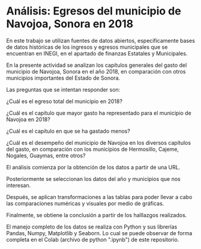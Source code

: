 
# Análisis: Egresos del municipio de Navojoa, Sonora en 2018

En este trabajo se utilizan fuentes de datos abiertos, específicamente bases de datos históricas de los ingresos y egresos municipales que se encuentran en INEGI, en el apartado de finanzas Estatales y Municipales.

En la presente actividad se analizan los capítulos generales del gasto del municipio de Navojoa, Sonora en el año 2018, en comparación con otros municipios importantes del Estado de Sonora.

Las preguntas que se intentan responder son:

¿Cuál es el egreso total del municipio en 2018?

¿Cuál es el capítulo que mayor gasto ha representado para el municipio de Navojoa en 2018?

¿Cuál es el capítulo en que se ha gastado menos?

¿Cuál es el desempeño del municipio de Navojoa en los diversos capítulos del gasto, en comparación con los municipios de Hermosillo, Cajeme, Nogales, Guaymas, entre otros?

El análisis comienza por la obtención de los datos a partir de una URL.

Posteriormente se seleccionan los datos del año y municipios que nos interesan.

Después, se aplican transformaciones a las tablas para poder llevar a cabo las comparaciones numéricas y visuales por medio de gráficas.

Finalmente, se obtiene la conclusión a partir de los halllazgos realizados.

El manejo completo de los datos se realiza con Python y sus librerías Pandas, Numpy, Matplotlib y Seaborn. Lo cual se puede observar de forma completa en el Colab (archivo de python ".ipynb") de este repositorio.


